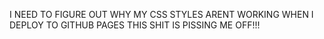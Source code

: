 I NEED TO FIGURE OUT WHY MY CSS STYLES ARENT WORKING WHEN I DEPLOY TO GITHUB PAGES THIS SHIT IS PISSING ME OFF!!!